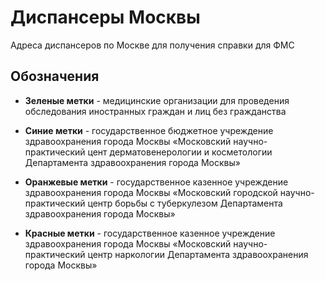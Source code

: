 # Диспансеры Москвы
Адреса диспансеров по Москве для получения справки для ФМС

## Обозначения

* **Зеленые метки** - медицинские организации для проведения обследования иностранных граждан и лиц без гражданства

* **Синие метки** - государственное бюджетное учреждение здравоохранения города Москвы «Московский научно-практический цент дерматовенерологии и косметологии Департамента здравоохранения города Москвы»

* **Оранжевые метки** - государственное казенное учреждение здравоохранения города Москвы «Московский городской научно-практический центр борьбы с туберкулезом Департамента здравоохранения города Москвы»

* **Красные метки** - государственное казенное учреждение здравоохранения города Москвы «Московский научно-практический центр наркологии Департамента здравоохранения города Москвы»